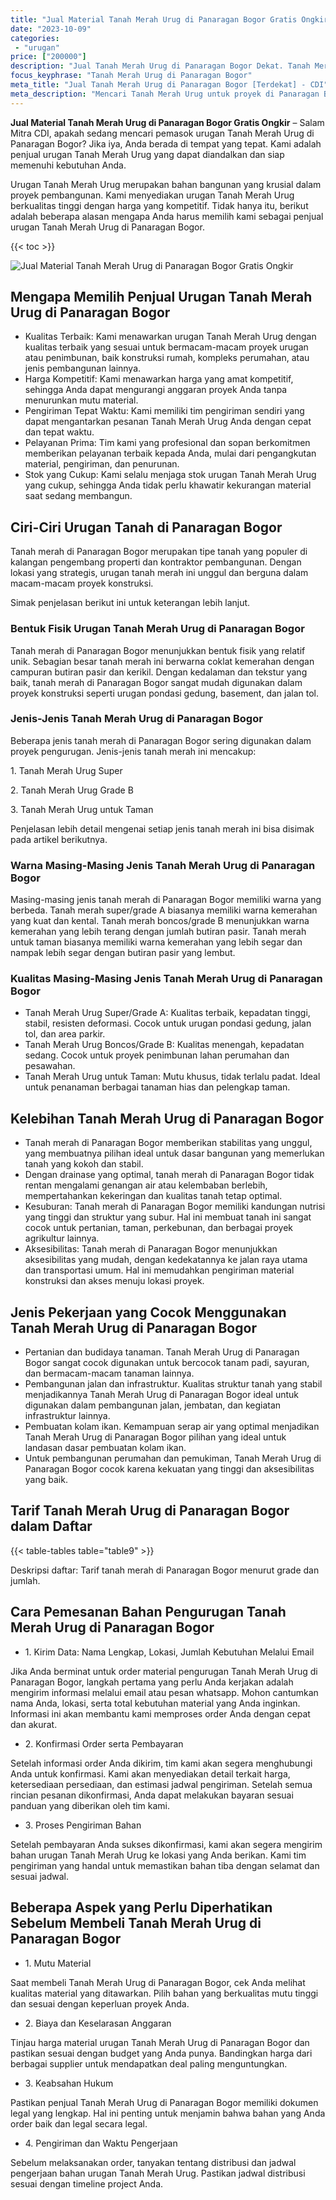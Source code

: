 ```yaml
---
title: "Jual Material Tanah Merah Urug di Panaragan Bogor Gratis Ongkir"
date: "2023-10-09"
categories:
 - "urugan"
price: ["200000"]
description: "Jual Tanah Merah Urug di Panaragan Bogor Dekat. Tanah Merah Urug ini sering dipakai dalam proyek konstruksi sebagai material timbunan yang tahan lama dan tepat guna. Hubungi kami untuk informasi lebih lanjut."
focus_keyphrase: "Tanah Merah Urug di Panaragan Bogor"
meta_title: "Jual Tanah Merah Urug di Panaragan Bogor [Terdekat] - CDI"
meta_description: "Mencari Tanah Merah Urug untuk proyek di Panaragan Bogor? Kami memiliki Tanah Merah Urug berkualitas untuk penimbunan lahan. Raih penawaran terbaik sekarang."
---
```


**Jual Material Tanah Merah Urug di Panaragan Bogor Gratis Ongkir** – Salam Mitra CDI, apakah sedang mencari pemasok urugan Tanah Merah Urug di Panaragan Bogor? Jika iya, Anda berada di tempat yang tepat. Kami adalah penjual urugan Tanah Merah Urug yang dapat diandalkan dan siap memenuhi kebutuhan Anda.

Urugan Tanah Merah Urug merupakan bahan bangunan yang krusial dalam proyek pembangunan. Kami menyediakan urugan Tanah Merah Urug berkualitas tinggi dengan harga yang kompetitif. Tidak hanya itu, berikut adalah beberapa alasan mengapa Anda harus memilih kami sebagai penjual urugan Tanah Merah Urug di Panaragan Bogor.

{{< toc >}}

![Jual Material Tanah Merah Urug di Panaragan Bogor Gratis Ongkir](/images/tanah/tanah-urug-25.jpg)

## Mengapa Memilih Penjual Urugan Tanah Merah Urug di Panaragan Bogor

*   Kualitas Terbaik: Kami menawarkan urugan Tanah Merah Urug dengan kualitas terbaik yang sesuai untuk bermacam-macam proyek urugan atau penimbunan, baik konstruksi rumah, kompleks perumahan, atau jenis pembangunan lainnya.
*   Harga Kompetitif: Kami menawarkan harga yang amat kompetitif, sehingga Anda dapat mengurangi anggaran proyek Anda tanpa menurunkan mutu material.
*   Pengiriman Tepat Waktu: Kami memiliki tim pengiriman sendiri yang dapat mengantarkan pesanan Tanah Merah Urug Anda dengan cepat dan tepat waktu.
*   Pelayanan Prima: Tim kami yang profesional dan sopan berkomitmen memberikan pelayanan terbaik kepada Anda, mulai dari pengangkutan material, pengiriman, dan penurunan.
*   Stok yang Cukup: Kami selalu menjaga stok urugan Tanah Merah Urug yang cukup, sehingga Anda tidak perlu khawatir kekurangan material saat sedang membangun. 

## Ciri-Ciri Urugan Tanah di Panaragan Bogor

Tanah merah di Panaragan Bogor merupakan tipe tanah yang populer di kalangan pengembang properti dan kontraktor pembangunan. Dengan lokasi yang strategis, urugan tanah merah ini unggul dan berguna dalam macam-macam proyek konstruksi.

Simak penjelasan berikut ini untuk keterangan lebih lanjut.

### Bentuk Fisik Urugan Tanah Merah Urug di Panaragan Bogor

Tanah merah di Panaragan Bogor menunjukkan bentuk fisik yang relatif unik. Sebagian besar tanah merah ini berwarna coklat kemerahan dengan campuran butiran pasir dan kerikil. Dengan kedalaman dan tekstur yang baik, tanah merah di Panaragan Bogor sangat mudah digunakan dalam proyek konstruksi seperti urugan pondasi gedung, basement, dan jalan tol.

### Jenis-Jenis Tanah Merah Urug di Panaragan Bogor

Beberapa jenis tanah merah di Panaragan Bogor sering digunakan dalam proyek pengurugan. Jenis-jenis tanah merah ini mencakup:

1\.  Tanah Merah Urug Super

2\.  Tanah Merah Urug Grade B

3\.  Tanah Merah Urug untuk Taman

Penjelasan lebih detail mengenai setiap jenis tanah merah ini bisa disimak pada artikel berikutnya. 

### Warna Masing-Masing Jenis Tanah Merah Urug di Panaragan Bogor

Masing-masing jenis tanah merah di Panaragan Bogor memiliki warna yang berbeda. Tanah merah super/grade A biasanya memiliki warna kemerahan yang kuat dan kental. Tanah merah boncos/grade B menunjukkan warna kemerahan yang lebih terang dengan jumlah butiran pasir. Tanah merah untuk taman biasanya memiliki warna kemerahan yang lebih segar dan nampak lebih segar dengan butiran pasir yang lembut.

### Kualitas Masing-Masing Jenis Tanah Merah Urug di Panaragan Bogor

*   Tanah Merah Urug Super/Grade A: Kualitas terbaik, kepadatan tinggi, stabil, resisten deformasi. Cocok untuk urugan pondasi gedung, jalan tol, dan area parkir.
*   Tanah Merah Urug Boncos/Grade B: Kualitas menengah, kepadatan sedang. Cocok untuk proyek penimbunan lahan perumahan dan pesawahan.
*   Tanah Merah Urug untuk Taman: Mutu khusus, tidak terlalu padat. Ideal untuk penanaman berbagai tanaman hias dan pelengkap taman. 

## Kelebihan Tanah Merah Urug di Panaragan Bogor

*   Tanah merah di Panaragan Bogor memberikan stabilitas yang unggul, yang membuatnya pilihan ideal untuk dasar bangunan yang memerlukan tanah yang kokoh dan stabil.
*   Dengan drainase yang optimal, tanah merah di Panaragan Bogor tidak rentan mengalami genangan air atau kelembaban berlebih, mempertahankan kekeringan dan kualitas tanah tetap optimal.
*   Kesuburan: Tanah merah di Panaragan Bogor memiliki kandungan nutrisi yang tinggi dan struktur yang subur. Hal ini membuat tanah ini sangat cocok untuk pertanian, taman, perkebunan, dan berbagai proyek agrikultur lainnya.
*   Aksesibilitas: Tanah merah di Panaragan Bogor menunjukkan aksesibilitas yang mudah, dengan kedekatannya ke jalan raya utama dan transportasi umum. Hal ini memudahkan pengiriman material konstruksi dan akses menuju lokasi proyek.

## Jenis Pekerjaan yang Cocok Menggunakan Tanah Merah Urug di Panaragan Bogor

*   Pertanian dan budidaya tanaman. Tanah Merah Urug di Panaragan Bogor sangat cocok digunakan untuk bercocok tanam padi, sayuran, dan bermacam-macam tanaman lainnya.
*   Pembangunan jalan dan infrastruktur. Kualitas struktur tanah yang stabil menjadikannya Tanah Merah Urug di Panaragan Bogor ideal untuk digunakan dalam pembangunan jalan, jembatan, dan kegiatan infrastruktur lainnya.
*   Pembuatan kolam ikan. Kemampuan serap air yang optimal menjadikan Tanah Merah Urug di Panaragan Bogor pilihan yang ideal untuk landasan dasar pembuatan kolam ikan.
*   Untuk pembangunan perumahan dan pemukiman, Tanah Merah Urug di Panaragan Bogor cocok karena kekuatan yang tinggi dan aksesibilitas yang baik.

## Tarif Tanah Merah Urug di Panaragan Bogor dalam Daftar

{{< table-tables table="table9" >}}

Deskripsi daftar: Tarif tanah merah di Panaragan Bogor menurut grade dan jumlah.

## Cara Pemesanan Bahan Pengurugan Tanah Merah Urug di Panaragan Bogor

*   1\. Kirim Data: Nama Lengkap, Lokasi, Jumlah Kebutuhan Melalui Email

Jika Anda berminat untuk order material pengurugan Tanah Merah Urug di Panaragan Bogor, langkah pertama yang perlu Anda kerjakan adalah mengirim informasi melalui email atau pesan whatsapp. Mohon cantumkan nama Anda, lokasi, serta total kebutuhan material yang Anda inginkan. Informasi ini akan membantu kami memproses order Anda dengan cepat dan akurat.
*   2\. Konfirmasi Order serta Pembayaran

Setelah informasi order Anda dikirim, tim kami akan segera menghubungi Anda untuk konfirmasi. Kami akan menyediakan detail terkait harga, ketersediaan persediaan, dan estimasi jadwal pengiriman. Setelah semua rincian pesanan dikonfirmasi, Anda dapat melakukan bayaran sesuai panduan yang diberikan oleh tim kami.
*   3\. Proses Pengiriman Bahan

Setelah pembayaran Anda sukses dikonfirmasi, kami akan segera mengirim bahan urugan Tanah Merah Urug ke lokasi yang Anda berikan. Kami tim pengiriman yang handal untuk memastikan bahan tiba dengan selamat dan sesuai jadwal.

## Beberapa Aspek yang Perlu Diperhatikan Sebelum Membeli Tanah Merah Urug di Panaragan Bogor

*   1\. Mutu Material

Saat membeli Tanah Merah Urug di Panaragan Bogor, cek Anda melihat kualitas material yang ditawarkan. Pilih bahan yang berkualitas mutu tinggi dan sesuai dengan keperluan proyek Anda.
*   2\. Biaya dan Keselarasan Anggaran

Tinjau harga material urugan Tanah Merah Urug di Panaragan Bogor dan pastikan sesuai dengan budget yang Anda punya. Bandingkan harga dari berbagai supplier untuk mendapatkan deal paling menguntungkan.
*   3\. Keabsahan Hukum

Pastikan penjual Tanah Merah Urug di Panaragan Bogor memiliki dokumen legal yang lengkap. Hal ini penting untuk menjamin bahwa bahan yang Anda order baik dan legal secara legal.
*   4\. Pengiriman dan Waktu Pengerjaan

Sebelum melaksanakan order, tanyakan tentang distribusi dan jadwal pengerjaan bahan urugan Tanah Merah Urug. Pastikan jadwal distribusi sesuai dengan timeline project Anda.